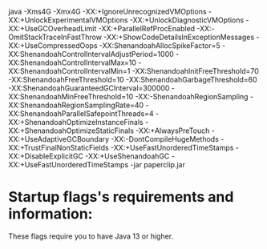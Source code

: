   java -Xms4G -Xmx4G -XX:+IgnoreUnrecognizedVMOptions -XX:+UnlockExperimentalVMOptions -XX:+UnlockDiagnosticVMOptions -XX:+UseGCOverheadLimit -XX:+ParallelRefProcEnabled -XX:-OmitStackTraceInFastThrow -XX:+ShowCodeDetailsInExceptionMessages -XX:+UseCompressedOops -XX:ShenandoahAllocSpikeFactor=5 -XX:ShenandoahControlIntervalAdjustPeriod=1000 -XX:ShenandoahControlIntervalMax=10 -XX:ShenandoahControlIntervalMin=1 -XX:ShenandoahInitFreeThreshold=70 -XX:ShenandoahFreeThreshold=10 -XX:ShenandoahGarbageThreshold=60 -XX:ShenandoahGuaranteedGCInterval=300000 -XX:ShenandoahMinFreeThreshold=10 -XX:-ShenandoahRegionSampling -XX:ShenandoahRegionSamplingRate=40 -XX:ShenandoahParallelSafepointThreads=4 -XX:+ShenandoahOptimizeInstanceFinals -XX:+ShenandoahOptimizeStaticFinals -XX:+AlwaysPreTouch -XX:+UseAdaptiveGCBoundary -XX:-DontCompileHugeMethods -XX:+TrustFinalNonStaticFields -XX:+UseFastUnorderedTimeStamps -XX:+DisableExplicitGC -XX:+UseShenandoahGC -XX:+UseFastUnorderedTimeStamps -jar paperclip.jar

# Startup flags's requirements and information:

  These flags require you to have Java 13 or higher.
